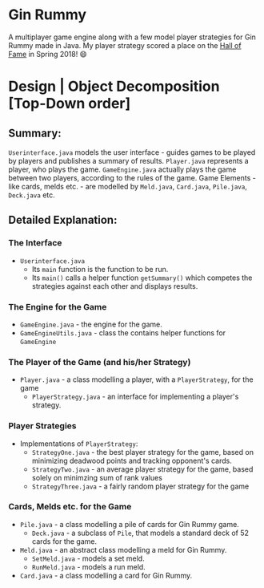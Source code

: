 
# Gin Rummy
A multiplayer game engine along with a few model player strategies for Gin Rummy made in Java.
My player strategy scored a place on the [Hall of Fame](https://courses.engr.illinois.edu/cs126/sp2018/hof.html) in Spring 2018! :smile:

# Design | Object Decomposition [Top-Down order]
  ## Summary:
`Userinterface.java` models the user interface - guides games to be played by players and publishes a summary of results. `Player.java` represents a player, who plays the game. `GameEngine.java` actually plays the game between two players, according to the rules of the game. Game Elements - like cards, melds etc. - are modelled by `Meld.java`, `Card.java`, `Pile.java`, `Deck.java` etc.

## Detailed Explanation:
   ### The Interface
   * `Userinterface.java` 
      * Its `main` function is the function to be run.
      * Its `main()` calls a helper function `getSummary()` which competes the strategies against each other and displays results. 
   ### The Engine for the Game
   * `GameEngine.java` - the engine for the game.
   * `GameEngineUtils.java` - class the contains helper functions for `GameEngine`
   ### The Player of the Game (and his/her Strategy)
   * `Player.java` - a class modelling a player, with a `PlayerStrategy`, for the game
      * `PlayerStrategy.java` - an interface for implementing a player's strategy.
   ### Player Strategies
   * Implementations of `PlayerStrategy`:
      * `StrategyOne.java` - the best player strategy for the game, based on minimizing deadwood points and tracking opponent's cards.
      * `StrategyTwo.java` - an average player strategy for the game, based solely on minimzing sum of rank values
      * `StrategyThree.java` - a fairly random player strategy for the game
   ### Cards, Melds etc. for the Game
   * `Pile.java` - a class modelling a pile of cards for Gin Rummy game.
      * `Deck.java` - a subclass of `Pile`, that models a standard deck of 52 cards for the game.
   * `Meld.java` - an abstract class modelling a meld for Gin Rummy.
      * `SetMeld.java` - models a set meld.
      * `RunMeld.java` - models a run meld.
   * `Card.java` - a class modelling a card for Gin Rummy.

